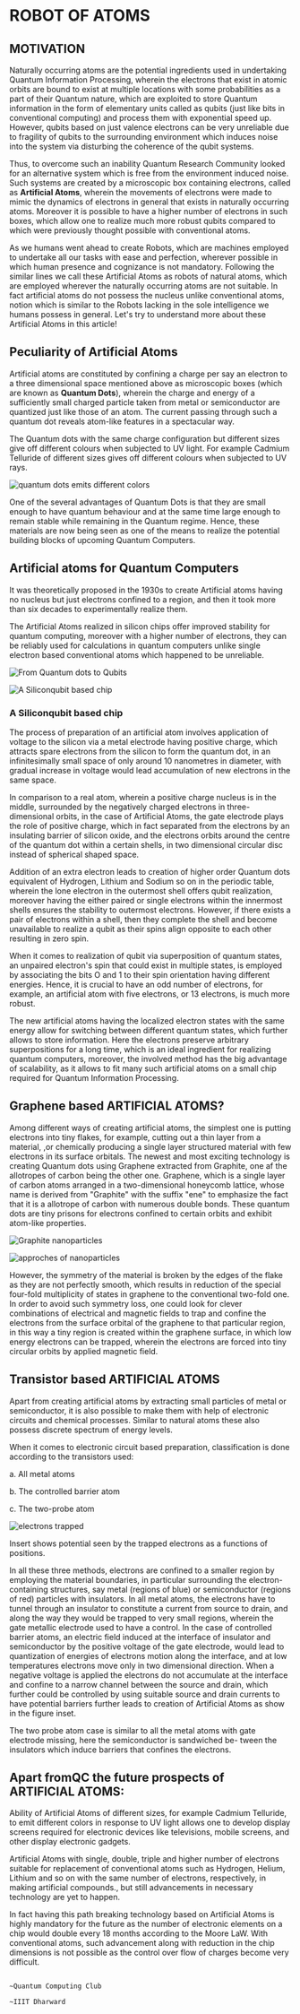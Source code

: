 # **ROBOT OF ATOMS**

## **MOTIVATION**
Naturally occurring atoms are the potential ingredients used in undertaking Quantum Information Processing, wherein the electrons that exist in atomic orbits are bound to exist at multiple locations with some probabilities as a part of their Quantum nature, which are exploited to store Quantum information in the form of elementary units called as qubits (just like bits in conventional computing) and process them with exponential speed up. However, qubits based on just valence electrons can be very unreliable due to fragility of qubits to the surrounding environment which induces noise into the system via disturbing the coherence of the qubit systems.

Thus, to overcome such an inability Quantum Research Community looked for an alternative system which is free from the environment induced noise. Such systems are created by a microscopic box containing electrons, called as **Artificial Atoms**, wherein the movements of electrons were made to mimic the dynamics of electrons in general that exists in naturally occurring atoms. Moreover it is possible to have a higher number of electrons in such boxes, which allow one to realize much more robust qubits compared to which were previously thought possible with conventional atoms.

As we humans went ahead to create Robots, which are machines employed to undertake all our tasks with ease and perfection, wherever possible in which human presence and cognizance is not mandatory. Following the similar lines we call these Artificial Atoms as robots of natural atoms, which are employed wherever the naturally occurring atoms are not suitable. In fact artificial atoms do not possess the nucleus unlike conventional atoms, notion which is similar to the Robots lacking in the sole intelligence we humans possess in general. Let's try to understand more about these Artificial Atoms in this article!

## **Peculiarity of Artificial Atoms**

Artificial atoms are constituted by confining a charge per say an electron to a three dimensional space mentioned above as microscopic boxes (which are known as **Quantum Dots**), wherein the charge and energy of a sufficiently small charged particle taken from metal or semiconductor are quantized just like those of an atom. The current passing through such a quantum dot reveals atom-like features in a spectacular way.

The Quantum dots with the same charge configuration but different sizes give off different colours when subjected to UV light. For example Cadmium Telluride of different sizes gives off different colours when subjected to UV rays.

![quantum dots emits different colors](https://www.dpreview.com/files/p/articles/8983257089/quantum-dots-samsung.jpeg)

One of the several advantages of Quantum Dots is that they are small enough to have quantum behaviour and at the same time large enough to remain stable while remaining in the Quantum regime. Hence, these materials are now being seen as one of the means to realize the potential building blocks of upcoming Quantum Computers.

## **Artificial atoms for Quantum Computers**

It was theoretically proposed in the 1930s to create Artificial atoms having no nucleus but just electrons confined to a region, and then it took more than six decades to experimentally realize them.

The Artificial Atoms realized in silicon chips offer improved stability for quantum computing, moreover with a higher number of electrons, they can be reliably used for calculations in quantum computers unlike single electron based conventional atoms which happened to be unreliable.

![From Quantum dots to Qubits](https://6lli539m39y3hpkelqsm3c2fg-wpengine.netdna-ssl.com/wp-content/uploads/2020/08/Intel_QuantumDot_Qubit1.png)

![A Siliconqubit based chip](https://hips.hearstapps.com/hmg-prod.s3.amazonaws.com/images/qubit-1581451902.jpg?crop=0.407xw:1.00xh;0.263xw,0&resize=480:*)
### **A Siliconqubit based chip**

The process of preparation of an artificial atom involves application of voltage to the silicon via a metal electrode having positive charge, which attracts spare electrons from the silicon to form the quantum dot, in an infinitesimally small space of only around 10 nanometres in diameter, with gradual increase in voltage would lead accumulation of new electrons in the same space.

In comparison to a real atom, wherein a positive charge nucleus is in the middle, surrounded by the negatively charged electrons in three-dimensional orbits, in the case of Artificial Atoms, the gate electrode plays the role of positive charge, which in fact separated from the electrons by an insulating barrier of silicon oxide, and the electrons orbits around the centre of the quantum dot within a certain shells, in two dimensional circular disc instead of spherical shaped space.

Addition of an extra electron leads to creation of higher order Quantum dots equivalent of Hydrogen, Lithium and Sodium so on in the periodic table, wherein the lone electron in the outermost shell offers qubit realization, moreover having the either paired or single electrons within the innermost shells ensures the stability to outermost electrons. However, if there exists a pair of electrons within a shell, then they complete the shell and become unavailable to realize a qubit as their spins align opposite to each other resulting in zero spin.

When it comes to realization of qubit via superposition of quantum states, an unpaired electron's spin that could exist in multiple states, is employed by associating the bits O and 1 to their spin orientation having different energies. Hence, it is crucial to have an odd number of electrons, for example, an artificial atom with five electrons, or 13 electrons, is much more robust.

The new artificial atoms having the localized electron states with the same energy allow for switching between different quantum states, which further allows to store information. Here the electrons preserve arbitrary superpositions for a long time, which is an ideal ingredient for realizing quantum computers, moreover, the involved method has the big advantage of scalability, as it allows to fit many such artificial atoms on a small chip required for Quantum Information Processing.

## **Graphene based ARTIFICIAL ATOMS?**

Among different ways of creating artificial atoms, the simplest one is putting electrons into tiny flakes, for example, cutting out a thin layer from a material, ,or chemically producing a single layer structured material with few electrons in its surface orbitals. The newest and most exciting technology is creating Quantum dots using Graphene extracted from Graphite, one af the allotropes of carbon being the other one. Graphene, which is a single layer of carbon atoms arranged in a two-dimensional honeycomb lattice, whose name is derived from "Graphite" with the suffix "ene" to emphasize the fact that it is a allotrope of carbon with numerous double bonds. These quantum dots are tiny prisons for electrons confined to certain orbits and exhibit atom-like properties.

![Graphite nanoparticles](/images/Graphite%20Nanoparticles.png)

![approches of nanoparticles](/images/approches%20of%20nanoparticles.png)

However, the symmetry of the material is broken by the edges of the flake as they are not perfectly smooth, which results in reduction of the special four-fold multiplicity of states in graphene to the conventional two-fold one. In order to avoid such symmetry loss, one could look for clever combinations of electrical and magnetic fields to trap and confine the electrons from the surface orbital of the graphene to that particular region, in this way a tiny region is created within the graphene surface, in which low energy electrons can be trapped, wherein the electrons are forced into tiny circular orbits by applied magnetic field.

## **Transistor based ARTIFICIAL ATOMS**

Apart from creating artificial atoms by extracting small particles of metal or semiconductor, it is also possible to make them with help of electronic circuits and chemical processes. Similar to natural atoms these also possess discrete spectrum of energy levels.

When it comes to electronic circuit based preparation, classification is done according to the transistors used:

a. All metal atoms

b. The controlled barrier atom

c. The two-probe atom

![electrons trapped](/images/trpped%20electrons.png)

Insert shows potential seen by the trapped electrons as a functions of positions.

In all these three methods, electrons are confined to a smaller region by employing the material boundaries, in particular surrounding
the electron-containing structures, say metal (regions of blue) or semiconductor (regions of red) particles with insulators. In all metal atoms, the electrons have to tunnel through an insulator to constitute a current from source to drain, and along the way they would be trapped to very small regions, wherein the gate metallic electrode used to have a control. In the case of controlled barrier atoms, an electric field induced at the interface of insulator and semiconductor by the positive voltage of the gate electrode, would lead to quantization of energies of electrons motion along the interface, and at low temperatures electrons move only in two dimensional direction. When a negative voltage is applied the electrons do not accumulate at the interface and confine to a narrow channel between the source and drain, which further could be controlled by using suitable source and drain currents to have potential barriers further leads to creation of Artificial Atoms as show in the figure inset.

The two probe atom case is similar to all the metal atoms with gate electrode missing, here the semiconductor is sandwiched be- tween the insulators which induce barriers that confines the electrons.

## **Apart fromQC the future prospects of ARTIFICIAL ATOMS:**

Ability of Artificial Atoms of different sizes, for example Cadmium Telluride, to emit different colors in response to UV light allows one to develop display screens required for electronic devices like televisions, mobile screens, and other display electronic gadgets.

Artificial Atoms with single, double, triple and higher number of electrons suitable for replacement of conventional atoms such as Hydrogen, Helium, Lithium and so on with the same number of electrons, respectively, in making artificial compounds., but still advancements in necessary technology are yet to happen.

In fact having this path breaking technology based on Artificial Atoms is highly mandatory for the future as the number of electronic elements on a chip would double every 18 months according to the Moore LaW. With conventional atoms, such advancement along with reduction in the chip dimensions is not possible as the control over flow of charges become very difficult.

                                                                                                   ~Quantum Computing Club                                  
                                                                                                            ~IIIT Dharward